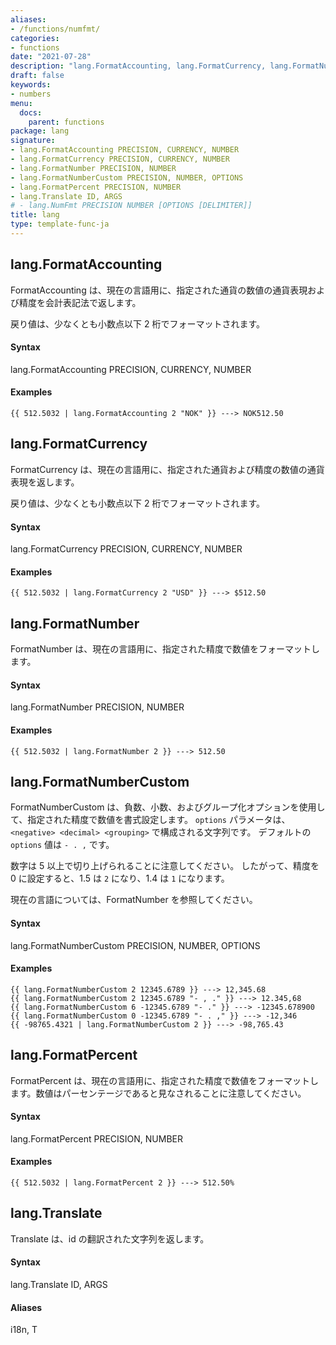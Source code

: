 ```yaml
---
aliases:
- /functions/numfmt/
categories:
- functions
date: "2021-07-28"
description: "lang.FormatAccounting, lang.FormatCurrency, lang.FormatNumber, lang.FormatNumberCustom, lang.FormatPercent, lang.Translate 関数の説明です。"
draft: false
keywords:
- numbers
menu:
  docs:
    parent: functions
package: lang
signature:
- lang.FormatAccounting PRECISION, CURRENCY, NUMBER
- lang.FormatCurrency PRECISION, CURRENCY, NUMBER
- lang.FormatNumber PRECISION, NUMBER
- lang.FormatNumberCustom PRECISION, NUMBER, OPTIONS
- lang.FormatPercent PRECISION, NUMBER
- lang.Translate ID, ARGS
# - lang.NumFmt PRECISION NUMBER [OPTIONS [DELIMITER]]
title: lang
type: template-func-ja
---
```


## lang.FormatAccounting

FormatAccounting は、現在の言語用に、指定された通貨の数値の通貨表現および精度を会計表記法で返します。

戻り値は、少なくとも小数点以下 2 桁でフォーマットされます。

#### Syntax

lang.FormatAccounting PRECISION, CURRENCY, NUMBER

#### Examples

```go-html-template
{{ 512.5032 | lang.FormatAccounting 2 "NOK" }} ---> NOK512.50
```



## lang.FormatCurrency

FormatCurrency は、現在の言語用に、指定された通貨および精度の数値の通貨表現を返します。

戻り値は、少なくとも小数点以下 2 桁でフォーマットされます。


#### Syntax

lang.FormatCurrency PRECISION, CURRENCY, NUMBER

#### Examples

```go-html-template
{{ 512.5032 | lang.FormatCurrency 2 "USD" }} ---> $512.50
```



## lang.FormatNumber

FormatNumber は、現在の言語用に、指定された精度で数値をフォーマットします。

#### Syntax

lang.FormatNumber PRECISION, NUMBER

#### Examples

```go-html-template
{{ 512.5032 | lang.FormatNumber 2 }} ---> 512.50
```



## lang.FormatNumberCustom

FormatNumberCustom は、負数、小数、およびグループ化オプションを使用して、指定された精度で数値を書式設定します。 `options` パラメータは、`<negative> <decimal> <grouping>` で構成される文字列です。 デフォルトの `options` 値は `- . ,` です。

数字は 5 以上で切り上げられることに注意してください。 したがって、精度を 0 に設定すると、1.5 は `2` になり、1.4 は `1` になります。

現在の言語については、FormatNumber を参照してください。

#### Syntax

lang.FormatNumberCustom PRECISION, NUMBER, OPTIONS

#### Examples

```go-html-template
{{ lang.FormatNumberCustom 2 12345.6789 }} ---> 12,345.68
{{ lang.FormatNumberCustom 2 12345.6789 "- , ." }} ---> 12.345,68
{{ lang.FormatNumberCustom 6 -12345.6789 "- ." }} ---> -12345.678900
{{ lang.FormatNumberCustom 0 -12345.6789 "- . ," }} ---> -12,346
{{ -98765.4321 | lang.FormatNumberCustom 2 }} ---> -98,765.43
```



## lang.FormatPercent

FormatPercent は、現在の言語用に、指定された精度で数値をフォーマットします。数値はパーセンテージであると見なされることに注意してください。

#### Syntax

lang.FormatPercent PRECISION, NUMBER

#### Examples

```go-html-template
{{ 512.5032 | lang.FormatPercent 2 }} ---> 512.50%
```



## lang.Translate

Translate は、id の翻訳された文字列を返します。

#### Syntax

lang.Translate ID, ARGS

#### Aliases

i18n, T

